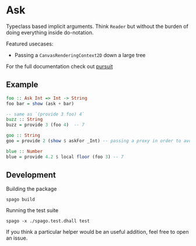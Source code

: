 # Ask

Typeclass based implicit arguments. Think `Reader` but without the burden of doing everything inside do-notation.

Featured usecases:

- Passing a `CanvasRenderingContext2D` down a large tree

For the full documentation check out [pursuit](TODO)

## Example

```purescript
foo :: Ask Int => Int -> String
foo bar = show (ask + bar)

-- same as `(provide 3 foo) 4`
buzz :: String
buzz = provide 3 (foo 4)  -- 7

goo :: String
goo = provide 2 (show $ askFor _Int) -- passing a proxy in order to avoid a type annotation

blue :: Number
blue = provide 4.2 $ local floor (foo 3) -- 7
```

## Development

Building the package

```
spago build
```

Running the test suite

```
spago -x ./spago.test.dhall test
```

If you think a particular helper would be an useful addition, feel free to open an issue.
